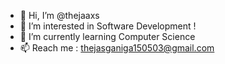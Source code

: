 - 👋 Hi, I’m @thejaaxs
- 👀 I’m interested in Software Development !
- 🌱 I’m currently learning Computer Science
- 📫 Reach me : thejasganiga150503@gmail.com
<!---
thejaaxs/thejaaxs is a ✨ special ✨ repository because its `README.md` (this file) appears on your GitHub profile.
You can click the Preview link to take a look at your changes.
--->
